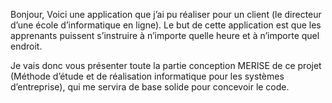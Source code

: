 

Bonjour,
Voici une application que j’ai pu réaliser pour un client (le directeur d’une école d’informatique en ligne). Le but de cette application est que les apprenants puissent s’instruire à n’importe quelle heure et à n’importe quel endroit.

Je vais donc vous présenter toute la partie conception MERISE de ce projet (Méthode d’étude et de réalisation informatique pour les systèmes d’entreprise), qui me servira de base solide pour concevoir le code.
